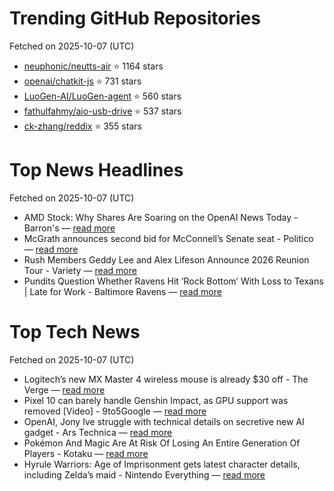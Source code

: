 # Trending GitHub Repositories
Fetched on 2025-10-07 (UTC)

- [neuphonic/neutts-air](https://github.com/neuphonic/neutts-air) ⭐ 1164 stars
- [openai/chatkit-js](https://github.com/openai/chatkit-js) ⭐ 731 stars
- [LuoGen-AI/LuoGen-agent](https://github.com/LuoGen-AI/LuoGen-agent) ⭐ 560 stars
- [fathulfahmy/aio-usb-drive](https://github.com/fathulfahmy/aio-usb-drive) ⭐ 537 stars
- [ck-zhang/reddix](https://github.com/ck-zhang/reddix) ⭐ 355 stars

# Top News Headlines
Fetched on 2025-10-07 (UTC)
- AMD Stock: Why Shares Are Soaring on the OpenAI News Today - Barron's — [read more](https://www.barrons.com/articles/amd-stock-price-openai-news-today-4c716a88)
- McGrath announces second bid for McConnell’s Senate seat - Politico — [read more](https://www.politico.com/live-updates/2025/10/06/congress/amy-mcgrath-kentucky-senate-mcconnell-00594677)
- Rush Members Geddy Lee and Alex Lifeson Announce 2026 Reunion Tour - Variety — [read more](https://variety.com/2025/music/news/rush-reunion-tour-2026-geddy-lee-alex-lifeson-new-drummer-1236540828/)
- Pundits Question Whether Ravens Hit ‘Rock Bottom’ With Loss to Texans | Late for Work - Baltimore Ravens — [read more](https://www.baltimoreravens.com/news/ravens-texans-week-5-reaction-rock-bottom-loss-injuries-lamar-jackson-playoff-race)

# Top Tech News
Fetched on 2025-10-07 (UTC)
- Logitech’s new MX Master 4 wireless mouse is already $30 off - The Verge — [read more](https://www.theverge.com/tech/792702/logitech-mx-master-4-deal-sale)
- Pixel 10 can barely handle Genshin Impact, as GPU support was removed [Video] - 9to5Google — [read more](http://9to5google.com/2025/10/06/pixel-10-can-barely-handle-genshin-impact-as-gpu-support-was-removed-video/)
- OpenAI, Jony Ive struggle with technical details on secretive new AI gadget - Ars Technica — [read more](https://arstechnica.com/ai/2025/10/openai-jony-ive-struggle-with-technical-details-on-secretive-new-ai-gadget/)
- Pokémon And Magic Are At Risk Of Losing An Entire Generation Of Players - Kotaku — [read more](https://kotaku.com/pokemon-magic-the-gathering-scalpers-cards-2000632017)
- Hyrule Warriors: Age of Imprisonment gets latest character details, including Zelda’s maid - Nintendo Everything — [read more](https://nintendoeverything.com/hyrule-warriors-age-of-imprisonment-characters-zeldas-maid/)
